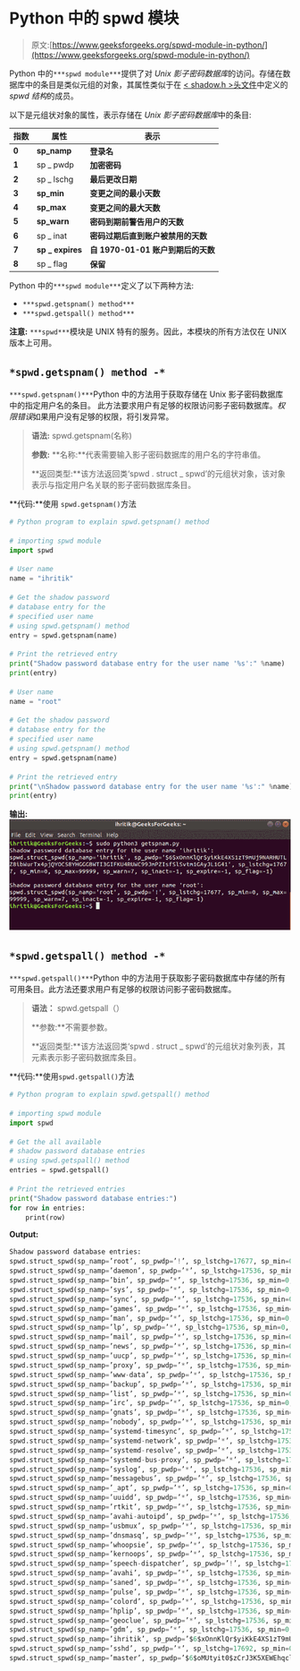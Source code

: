 # Python 中的 spwd 模块

> 原文:[https://www.geeksforgeeks.org/spwd-module-in-python/](https://www.geeksforgeeks.org/spwd-module-in-python/)

Python 中的`***spwd module***`提供了对 *Unix 影子密码数据库*的访问。存储在数据库中的条目是类似元组的对象，其属性类似于在 [< shadow.h >头文件](http://man7.org/linux/man-pages/man3/shadow.3.html)中定义的 *spwd 结构*的成员。

以下是元组状对象的属性，表示存储在 *Unix 影子密码数据库*中的条目:

| **指数** | **属性** | **表示** |
| --- | --- | --- |
| **0** | **sp_namp** | **登录名** |
| **1** | sp _ pwdp | **加密密码** |
| **2** | sp _ lschg | **最后更改日期** |
| **3** | **sp_min** | **变更之间的最小天数** |
| **4** | **sp_max** | **变更之间的最大天数** |
| **5** | **sp_warn** | **密码到期前警告用户的天数** |
| **6** | sp _ inat | **密码过期后直到账户被禁用的天数** |
| **7** | **sp _ expires** | **自 1970-01-01 账户到期后的天数** |
| **8** | sp _ flag | **保留** |

Python 中的`***spwd module***`定义了以下两种方法:

*   `***spwd.getspnam() method***`
*   `***spwd.getspall() method***`

**注意:** `***spwd***`模块是 UNIX 特有的服务。因此，本模块的所有方法仅在 UNIX 版本上可用。

## `*spwd.getspnam() method -*`

`***spwd.getspnam()***`Python 中的方法用于获取存储在 Unix 影子密码数据库中的指定用户名的条目。
此方法要求用户有足够的权限访问影子密码数据库。*权限错误*如果用户没有足够的权限，将引发异常。

> **语法:** spwd.getspnam(名称)
> 
> **参数:**
> **名称:**代表需要输入影子密码数据库的用户名的字符串值。
> 
> **返回类型:**该方法返回类‘spwd . struct _ spwd’的元组状对象，该对象表示与指定用户名关联的影子密码数据库条目。

**代码:**使用 `spwd.getspnam()`方法

```py
# Python program to explain spwd.getspnam() method

# importing spwd module 
import spwd

# User name
name = "ihritik"

# Get the shadow password
# database entry for the
# specified user name
# using spwd.getspnam() method
entry = spwd.getspnam(name)

# Print the retrieved entry
print("Shadow password database entry for the user name '%s':" %name)
print(entry)

# User name
name = "root"

# Get the shadow password
# database entry for the
# specified user name
# using spwd.getspnam() method
entry = spwd.getspnam(name)

# Print the retrieved entry
print("\nShadow password database entry for the user name '%s':" %name)
print(entry)
```

**输出:**
![os.getspnam() method output](img/7d5417d8df709ab50242ab2e5119e1fb.png)

## `*spwd.getspall() method -*`

`***spwd.getspall()***`Python 中的方法用于获取影子密码数据库中存储的所有可用条目。此方法还要求用户有足够的权限访问影子密码数据库。

> **语法：** spwd.getspall（）
> 
> **参数:**不需要参数。
> 
> **返回类型:**该方法返回类‘spwd . struct _ spwd’的元组状对象列表，其元素表示影子密码数据库条目。

**代码:**使用`spwd.getspall()`方法

```py
# Python program to explain spwd.getspall() method

# importing spwd module 
import spwd

# Get the all available 
# shadow password database entries
# using spwd.getspall() method
entries = spwd.getspall()

# Print the retrieved entries
print("Shadow password database entries:")
for row in entries:
    print(row)
```

**Output:**

```py
Shadow password database entries:
spwd.struct_spwd(sp_namp=’root’, sp_pwdp=’!’, sp_lstchg=17677, sp_min=0, sp_max=99999, sp_warn=7, sp_inact=-1, sp_expire=-1, sp_flag=-1)
spwd.struct_spwd(sp_namp=’daemon’, sp_pwdp=’*’, sp_lstchg=17536, sp_min=0, sp_max=99999, sp_warn=7, sp_inact=-1, sp_expire=-1, sp_flag=-1)
spwd.struct_spwd(sp_namp=’bin’, sp_pwdp=’*’, sp_lstchg=17536, sp_min=0, sp_max=99999, sp_warn=7, sp_inact=-1, sp_expire=-1, sp_flag=-1)
spwd.struct_spwd(sp_namp=’sys’, sp_pwdp=’*’, sp_lstchg=17536, sp_min=0, sp_max=99999, sp_warn=7, sp_inact=-1, sp_expire=-1, sp_flag=-1)
spwd.struct_spwd(sp_namp=’sync’, sp_pwdp=’*’, sp_lstchg=17536, sp_min=0, sp_max=99999, sp_warn=7, sp_inact=-1, sp_expire=-1, sp_flag=-1)
spwd.struct_spwd(sp_namp=’games’, sp_pwdp=’*’, sp_lstchg=17536, sp_min=0, sp_max=99999, sp_warn=7, sp_inact=-1, sp_expire=-1, sp_flag=-1)
spwd.struct_spwd(sp_namp=’man’, sp_pwdp=’*’, sp_lstchg=17536, sp_min=0, sp_max=99999, sp_warn=7, sp_inact=-1, sp_expire=-1, sp_flag=-1)
spwd.struct_spwd(sp_namp=’lp’, sp_pwdp=’*’, sp_lstchg=17536, sp_min=0, sp_max=99999, sp_warn=7, sp_inact=-1, sp_expire=-1, sp_flag=-1)
spwd.struct_spwd(sp_namp=’mail’, sp_pwdp=’*’, sp_lstchg=17536, sp_min=0, sp_max=99999, sp_warn=7, sp_inact=-1, sp_expire=-1, sp_flag=-1)
spwd.struct_spwd(sp_namp=’news’, sp_pwdp=’*’, sp_lstchg=17536, sp_min=0, sp_max=99999, sp_warn=7, sp_inact=-1, sp_expire=-1, sp_flag=-1)
spwd.struct_spwd(sp_namp=’uucp’, sp_pwdp=’*’, sp_lstchg=17536, sp_min=0, sp_max=99999, sp_warn=7, sp_inact=-1, sp_expire=-1, sp_flag=-1)
spwd.struct_spwd(sp_namp=’proxy’, sp_pwdp=’*’, sp_lstchg=17536, sp_min=0, sp_max=99999, sp_warn=7, sp_inact=-1, sp_expire=-1, sp_flag=-1)
spwd.struct_spwd(sp_namp=’www-data’, sp_pwdp=’*’, sp_lstchg=17536, sp_min=0, sp_max=99999, sp_warn=7, sp_inact=-1, sp_expire=-1, sp_flag=-1)
spwd.struct_spwd(sp_namp=’backup’, sp_pwdp=’*’, sp_lstchg=17536, sp_min=0, sp_max=99999, sp_warn=7, sp_inact=-1, sp_expire=-1, sp_flag=-1)
spwd.struct_spwd(sp_namp=’list’, sp_pwdp=’*’, sp_lstchg=17536, sp_min=0, sp_max=99999, sp_warn=7, sp_inact=-1, sp_expire=-1, sp_flag=-1)
spwd.struct_spwd(sp_namp=’irc’, sp_pwdp=’*’, sp_lstchg=17536, sp_min=0, sp_max=99999, sp_warn=7, sp_inact=-1, sp_expire=-1, sp_flag=-1)
spwd.struct_spwd(sp_namp=’gnats’, sp_pwdp=’*’, sp_lstchg=17536, sp_min=0, sp_max=99999, sp_warn=7, sp_inact=-1, sp_expire=-1, sp_flag=-1)
spwd.struct_spwd(sp_namp=’nobody’, sp_pwdp=’*’, sp_lstchg=17536, sp_min=0, sp_max=99999, sp_warn=7, sp_inact=-1, sp_expire=-1, sp_flag=-1)
spwd.struct_spwd(sp_namp=’systemd-timesync’, sp_pwdp=’*’, sp_lstchg=17536, sp_min=0, sp_max=99999, sp_warn=7, sp_inact=-1, sp_expire=-1, sp_flag=-1)
spwd.struct_spwd(sp_namp=’systemd-network’, sp_pwdp=’*’, sp_lstchg=17536, sp_min=0, sp_max=99999, sp_warn=7, sp_inact=-1, sp_expire=-1, sp_flag=-1)
spwd.struct_spwd(sp_namp=’systemd-resolve’, sp_pwdp=’*’, sp_lstchg=17536, sp_min=0, sp_max=99999, sp_warn=7, sp_inact=-1, sp_expire=-1, sp_flag=-1)
spwd.struct_spwd(sp_namp=’systemd-bus-proxy’, sp_pwdp=’*’, sp_lstchg=17536, sp_min=0, sp_max=99999, sp_warn=7, sp_inact=-1, sp_expire=-1, sp_flag=-1)
spwd.struct_spwd(sp_namp=’syslog’, sp_pwdp=’*’, sp_lstchg=17536, sp_min=0, sp_max=99999, sp_warn=7, sp_inact=-1, sp_expire=-1, sp_flag=-1)
spwd.struct_spwd(sp_namp=’messagebus’, sp_pwdp=’*’, sp_lstchg=17536, sp_min=0, sp_max=99999, sp_warn=7, sp_inact=-1, sp_expire=-1, sp_flag=-1)
spwd.struct_spwd(sp_namp=’_apt’, sp_pwdp=’*’, sp_lstchg=17536, sp_min=0, sp_max=99999, sp_warn=7, sp_inact=-1, sp_expire=-1, sp_flag=-1)
spwd.struct_spwd(sp_namp=’uuidd’, sp_pwdp=’*’, sp_lstchg=17536, sp_min=0, sp_max=99999, sp_warn=7, sp_inact=-1, sp_expire=-1, sp_flag=-1)
spwd.struct_spwd(sp_namp=’rtkit’, sp_pwdp=’*’, sp_lstchg=17536, sp_min=0, sp_max=99999, sp_warn=7, sp_inact=-1, sp_expire=-1, sp_flag=-1)
spwd.struct_spwd(sp_namp=’avahi-autoipd’, sp_pwdp=’*’, sp_lstchg=17536, sp_min=0, sp_max=99999, sp_warn=7, sp_inact=-1, sp_expire=-1, sp_flag=-1)
spwd.struct_spwd(sp_namp=’usbmux’, sp_pwdp=’*’, sp_lstchg=17536, sp_min=0, sp_max=99999, sp_warn=7, sp_inact=-1, sp_expire=-1, sp_flag=-1)
spwd.struct_spwd(sp_namp=’dnsmasq’, sp_pwdp=’*’, sp_lstchg=17536, sp_min=0, sp_max=99999, sp_warn=7, sp_inact=-1, sp_expire=-1, sp_flag=-1)
spwd.struct_spwd(sp_namp=’whoopsie’, sp_pwdp=’*’, sp_lstchg=17536, sp_min=0, sp_max=99999, sp_warn=7, sp_inact=-1, sp_expire=-1, sp_flag=-1)
spwd.struct_spwd(sp_namp=’kernoops’, sp_pwdp=’*’, sp_lstchg=17536, sp_min=0, sp_max=99999, sp_warn=7, sp_inact=-1, sp_expire=-1, sp_flag=-1)
spwd.struct_spwd(sp_namp=’speech-dispatcher’, sp_pwdp=’!’, sp_lstchg=17536, sp_min=0, sp_max=99999, sp_warn=7, sp_inact=-1, sp_expire=-1, sp_flag=-1)
spwd.struct_spwd(sp_namp=’avahi’, sp_pwdp=’*’, sp_lstchg=17536, sp_min=0, sp_max=99999, sp_warn=7, sp_inact=-1, sp_expire=-1, sp_flag=-1)
spwd.struct_spwd(sp_namp=’saned’, sp_pwdp=’*’, sp_lstchg=17536, sp_min=0, sp_max=99999, sp_warn=7, sp_inact=-1, sp_expire=-1, sp_flag=-1)
spwd.struct_spwd(sp_namp=’pulse’, sp_pwdp=’*’, sp_lstchg=17536, sp_min=0, sp_max=99999, sp_warn=7, sp_inact=-1, sp_expire=-1, sp_flag=-1)
spwd.struct_spwd(sp_namp=’colord’, sp_pwdp=’*’, sp_lstchg=17536, sp_min=0, sp_max=99999, sp_warn=7, sp_inact=-1, sp_expire=-1, sp_flag=-1)
spwd.struct_spwd(sp_namp=’hplip’, sp_pwdp=’*’, sp_lstchg=17536, sp_min=0, sp_max=99999, sp_warn=7, sp_inact=-1, sp_expire=-1, sp_flag=-1)
spwd.struct_spwd(sp_namp=’geoclue’, sp_pwdp=’*’, sp_lstchg=17536, sp_min=0, sp_max=99999, sp_warn=7, sp_inact=-1, sp_expire=-1, sp_flag=-1)
spwd.struct_spwd(sp_namp=’gdm’, sp_pwdp=’*’, sp_lstchg=17536, sp_min=0, sp_max=99999, sp_warn=7, sp_inact=-1, sp_expire=-1, sp_flag=-1)
spwd.struct_spwd(sp_namp=’ihritik’, sp_pwdp=’$6$xOnnKlQr$yiKkE4XS1zT9mUj9NARHUTLZ8ibWurTx4pjQYOC58YHGGGBWTI3GIFKU4RUWC99JmPZIsfSlSvtm1GAyJL1G41′, sp_lstchg=17677, sp_min=0, sp_max=99999, sp_warn=7, sp_inact=-1, sp_expire=-1, sp_flag=-1)
spwd.struct_spwd(sp_namp=’sshd’, sp_pwdp=’*’, sp_lstchg=17692, sp_min=0, sp_max=99999, sp_warn=7, sp_inact=-1, sp_expire=-1, sp_flag=-1)
spwd.struct_spwd(sp_namp=’master’, sp_pwdp=’$6$oMUtyit0$zCrJ3K5XEWEhqclJW.rsL9SP3zWHkLhT8rQ75fhJ4P6zZlhF3aOfymQT8A/VRqkJrutWCuWXvaekMUP/IIgFG1′, sp_lstchg=17972, sp_min=0, sp_max=99999, sp_warn=7, sp_inact=-1, sp_expire=-1, sp_flag=-1)
```